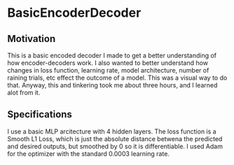 # BasicEncoderDecoder
## Motivation
This is a basic encoded decoder I made to get a better understanding of how encoder-decoders work. I also wanted to better understand how changes in loss function, learning rate, model architecture, number of raining trials, etc effect the outcome of a model. This was a visual way to do that. Anyway, this and tinkering took me about three hours, and I learned alot from it.

## Specifications
I use a basic MLP arcitecture with 4 hidden layers. The loss function is a Smooth L1 Loss, which is just the absolute distance betwena the predicted and desired outputs, but smoothed by 0 so it is differentiable. I used Adam for the optimizer with the standard 0.0003 learning rate.
